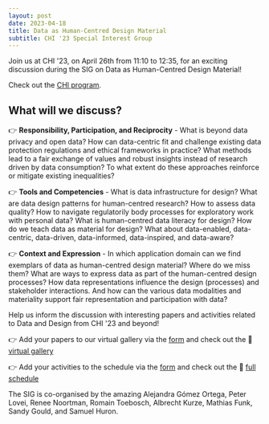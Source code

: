 ```yaml
---
layout: post
date: 2023-04-18
title: Data as Human-Centred Design Material
subtitle: CHI '23 Special Interest Group
---
```


Join us at CHI '23, on April 26th from 11:10 to 12:35, for an exciting discussion during the SIG on Data as Human-Centred Design Material!  

Check out the [CHI program](https://programs.sigchi.org/chi/2023/program/content/99310).

## What will we discuss?

👉 **Responsibility, Participation, and Reciprocity** - What is beyond data privacy and open data? How can data-centric fit and challenge existing data protection regulations and ethical frameworks in practice? What methods lead to a fair exchange of values and robust insights instead of research driven by data consumption? To what extent do these approaches reinforce or mitigate existing inequalities?

👉 **Tools and Competencies** - What is data infrastructure for design? What are data design patterns for human-centred research? How to assess data quality? How to navigate regulatorily body processes for exploratory work with personal data? What is human-centred data literacy for design? How do we teach data as material for design? What about data-enabled, data-centric, data-driven, data-informed, data-inspired, and data-aware?

👉 **Context and Expression** - In which application domain can we find exemplars of data as human-centred design material? Where do we miss them? What are ways to express data as part of the human-centred design processes? How data representations influence the design (processes) and stakeholder interactions. And how can the various data modalities and materiality support fair representation and participation with data?


Help us inform the discussion with interesting papers and activities related to Data and Design from CHI '23 and beyond!

👉 Add your papers to our virtual gallery via the [form](https://t.co/dwhL5Chga8) and check out the 👀 [virtual gallery](https://t.co/og59twnrDm)

👉 Add your activities to the schedule via the [form](https://t.co/NnPzj26VSR) and check out the 👀 [full schedule](https://t.co/6JL3fJdwsc)


The SIG is co-organised by the amazing Alejandra Gómez Ortega, Peter Lovei, Renee Noortman, Romain Toebosch, Albrecht Kurze, Mathias Funk, Sandy Gould, and Samuel Huron.

